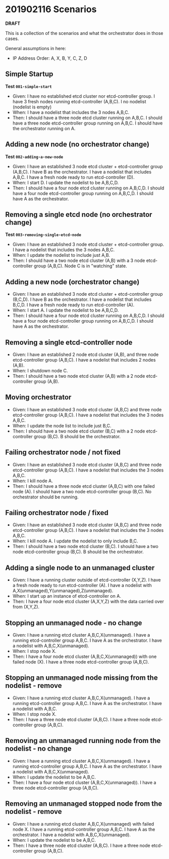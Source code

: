 # 201902116 Scenarios

**DRAFT**

This is a collection of the scenarios and what the orchestrator does in those cases.

General assumptions in here:

* IP Address Order: A, X, B, Y, C, Z, D

## Simple Startup

**Test `001-simple-start`**

* Given:
  I have no established etcd cluster nor etcd-controller group.
  I have 3 fresh nodes running etcd-controller (A,B,C).
  I no nodelist (nodelist is empty)
* When:
  I have a nodelist that includes the 3 nodes A,B,C.
* Then:
  I should have a three node etcd cluster running on A,B,C.
  I should have a three node etcd-controller group running on A,B,C.
  I should have the orchestrator running on A.

## Adding a new node (no orchestrator change)

**Test `002-adding-a-new-node`**

* Given:
  I have an established 3 node etcd cluster + etcd-controller group (A,B,C).
  I have B as the orchestrator.
  I have a nodelist that includes A,B,C.
  I have a fresh node ready to run etcd-controller (D).
* When:
  I start D.
  I update the nodelist to be A,B,C,D.
* Then:
  I should have a four node etcd cluster running on A,B,C,D.
  I should have a four node etcd-controller group running on A,B,C,D.
  I should have A as the orchestrator.

## Removing a single etcd node (no orchestrator change)

**Test `003-removing-single-etcd-node`**

* Given:
  I have an established 3 node etcd cluster + etcd-controller group.
  I have a nodelist that includes the 3 nodes A,B,C.
* When:
  I update the nodelist to include just A,B.
* Then:
  I should have a two node etcd cluster (A,B) with a 3 node etcd-controller group (A,B,C).
  Node C is in "watching" state.

## Adding a new node (orchestrator change)

* Given:
  I have an established 3 node etcd cluster + etcd-controller group (B,C,D).
  I have B as the orchestrator.
  I have a nodelist that includes B,C,D.
  I have a fresh node ready to run etcd-controller (A).
* When:
  I start A.
  I update the nodelist to be A,B,C,D.
* Then:
  I should have a four node etcd cluster running on A,B,C,D.
  I should have a four node etcd-controller group running on A,B,C,D.
  I should have A as the orchestrator.

## Removing a single etcd-controller node

* Given:
  I have an established 2 node etcd cluster (A,B), and three node etcd-controller group (A,B,C).
  I have a nodelist that includes 2 nodes (A,B).
* When:
  I shutdown node C.
* Then:
  I should have a two node etcd cluster (A,B) with a 2 node etcd-controller group (A,B).

## Moving orchestrator

* Given:
  I have an established 3 node etcd cluster (A,B,C) and three node etcd-controller group (A,B,C).
  I have a nodelist that includes the 3 nodes A,B,C.
* When:
  I update the node list to include just B,C.
* Then:
  I should have a two node etcd cluster (B,C) with a 2 node etcd-controller group (B,C).
  B should be the orchestrator.

## Failing orchestrator node / not fixed

* Given:
  I have an established 3 node etcd cluster (A,B,C) and three node etcd-controller group (A,B,C).
  I have a nodelist that includes the 3 nodes A,B,C.
* When:
  I kill node A.
* Then:
  I should have a three node etcd cluster (A,B,C) with one failed node (A).
  I should have a two node etcd-controller group (B,C).
  No orchestrator should be running.

## Failing orchestrator node / fixed

* Given:
  I have an established 3 node etcd cluster (A,B,C) and three node etcd-controller group (A,B,C).
  I have a nodelist that includes the 3 nodes A,B,C.
* When:
  I kill node A. I update the nodelist to only include B,C.
* Then:
  I should have a two node etcd cluster (B,C).
  I should have a two node etcd-controller group (B,C).
  B should be the orchestrator.

## Adding a single node to an unmanaged cluster

* Given:
  I have a running cluster outside of etcd-controller (X,Y,Z).
  I have a fresh node ready to run etcd-controller (A).
  I have a nodelist with A,X(unmanaged),Y(unmanaged),Z(unmanaged).
* When:
  I start up an instance of etcd-controller on A.
* Then:
  I have a four node etcd cluster (A,X,Y,Z) with the data carried over from (X,Y,Z).

## Stopping an unmanaged node - no change

* Given:
  I have a running etcd cluster A,B,C,X(unmanaged).
  I have a running etcd-controller group A,B,C.
  I have A as the orchestrator.
  I have a nodelist with A,B,C,X(unmanaged).
* When:
  I stop node X.
* Then:
  I have a four node etcd cluster (A,B,C,X(unmanaged)) with one failed node (X).
  I have a three node etcd-controller group (A,B,C).

## Stopping an unmanaged node missing from the nodelist - remove

* Given:
  I have a running etcd cluster A,B,C,X(unmanaged).
  I have a running etcd-controller group A,B,C.
  I have A as the orchestrator.
  I have a nodelist with A,B,C.
* When:
  I stop node X.
* Then:
  I have a three node etcd cluster (A,B,C).
  I have a three node etcd-controller group (A,B,C).

## Removing an unmanaged running node from the nodelist - no change

* Given:
  I have a running etcd cluster A,B,C,X(unmanaged).
  I have a running etcd-controller group A,B,C.
  I have A as the orchestrator.
  I have a nodelist with A,B,C,X(unmanaged).
* When:
  I update the nodelist to be A,B,C.
* Then:
  I have a four node etcd cluster (A,B,C,X(unmanaged)).
  I have a three node etcd-controller group (A,B,C).

## Removing an unmanaged stopped node from the nodelist - remove

* Given:
  I have a running etcd cluster A,B,C,X(unmanaged) with failed node X.
  I have a running etcd-controller group A,B,C.
  I have A as the orchestrator.
  I have a nodelist with A,B,C,X(unmanaged).
* When:
  I update the nodelist to be A,B,C.
* Then:
  I have a three node etcd cluster (A,B,C).
  I have a three node etcd-controller group (A,B,C).

